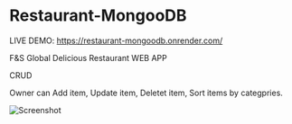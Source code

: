 # Restaurant-MongooDB

LIVE DEMO:
https://restaurant-mongoodb.onrender.com/

F&amp;S Global Delicious Restaurant WEB APP

CRUD

Owner can Add item, Update item, Deletet item, Sort items by categpries.




![Screenshot](https://user-images.githubusercontent.com/93940739/165074939-27b7debe-b738-4529-b48c-6a9790248ad7.jpg)
